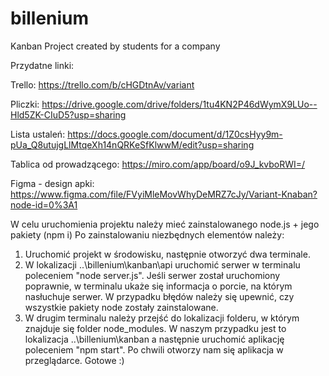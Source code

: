 # billenium

Kanban Project created by students for a company

Przydatne linki:

Trello: https://trello.com/b/cHGDtnAv/variant

Pliczki: https://drive.google.com/drive/folders/1tu4KN2P46dWymX9LUo--Hld5ZK-CIuD5?usp=sharing 

Lista ustaleń: https://docs.google.com/document/d/1Z0csHyy9m-pUa_Q8utujgLlMtqeXh14nQRKeSfKlwwM/edit?usp=sharing 

Tablica od prowadzącego: https://miro.com/app/board/o9J_kvboRWI=/

Figma - design apki: https://www.figma.com/file/FVyiMleMovWhyDeMRZ7cJy/Variant-Knaban?node-id=0%3A1


W celu uruchomienia projektu należy mieć zainstalowanego node.js + jego pakiety (npm i)
Po zainstalowaniu niezbędnych elementów należy:
1. Uruchomić projekt w środowisku, następnie otworzyć dwa terminale.
2. W lokalizacji ..\billenium\kanban\api uruchomić serwer w terminalu poleceniem "node server.js". Jeśli serwer został uruchomiony poprawnie, w terminalu ukaże się informacja o porcie, na którym nasłuchuje serwer. W przypadku błędów należy się upewnić, czy wszystkie pakiety node zostały zainstalowane.
3. W drugim terminalu należy przejść do lokalizacji folderu, w którym znajduje się folder node_modules. W naszym przypadku jest to lokalizacja ..\billenium\kanban a następnie uruchomić aplikację poleceniem "npm start". Po chwili otworzy nam się aplikacja w przeglądarce. Gotowe :)
